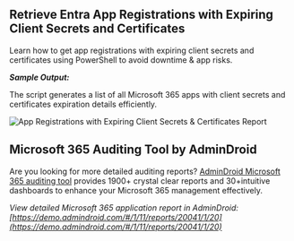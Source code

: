 ﻿## Retrieve Entra App Registrations with Expiring Client Secrets and Certificates
Learn how to get app registrations with expiring client secrets and certificates using PowerShell to avoid downtime & app risks.

***Sample Output:***

The script generates a list of all Microsoft 365 apps with client secrets and certificates expiration details efficiently.

![App Registrations with Expiring Client Secrets & Certificates Report](https://blog.admindroid.com/wp-content/uploads/2024/10/Sample-output-file-1024x137.png?v=1729677372)

## Microsoft 365 Auditing Tool by AdminDroid
Are you looking for more detailed auditing reports? [AdminDroid Microsoft 365 auditing tool](https://admindroid.com/?src=GitHub) provides 1900+ crystal clear reports and 30+intuitive dashboards to enhance your Microsoft 365 management effectively.

*View detailed Microsoft 365 application report in AdminDroid: [https://demo.admindroid.com/#/1/11/reports/20041/1/20](https://demo.admindroid.com/#/1/11/reports/20041/1/20)*

